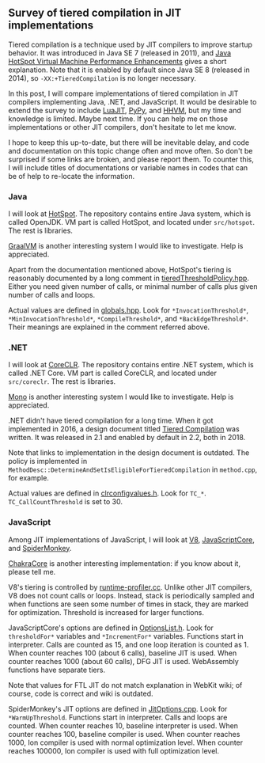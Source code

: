 ## Survey of tiered compilation in JIT implementations

Tiered compilation is a technique used by JIT compilers to improve startup behavior. It was introduced in Java SE 7 (released in 2011), and [Java HotSpot Virtual Machine Performance Enhancements](https://docs.oracle.com/javase/7/docs/technotes/guides/vm/performance-enhancements-7.html#tieredcompilation) gives a short explanation. Note that it is enabled by default since Java SE 8 (released in 2014), so `-XX:+TieredCompilation` is no longer necessary.

In this post, I will compare implementations of tiered compilation in JIT compilers implementing Java, .NET, and JavaScript. It would be desirable to extend the survey to include [LuaJIT](http://luajit.org/), [PyPy](http://pypy.org/), and [HHVM](https://hhvm.com/), but my time and knowledge is limited. Maybe next time. If you can help me on those implementations or other JIT compilers, don't hesitate to let me know.

I hope to keep this up-to-date, but there will be inevitable delay, and code and documentation on this topic change often and move often. So don't be surprised if some links are broken, and please report them. To counter this, I will include titles of documentations or variable names in codes that can be of help to re-locate the information.

### Java

I will look at [HotSpot](https://github.com/openjdk/jdk). The repository contains entire Java system, which is called OpenJDK. VM part is called HotSpot, and located under `src/hotspot`. The rest is libraries.

[GraalVM](https://www.graalvm.org/) is another interesting system I would like to investigate. Help is appreciated.

Apart from the documentation mentioned above, HotSpot's tiering is reasonably documented by a long comment in [tieredThresholdPolicy.hpp](https://github.com/openjdk/jdk/blob/master/src/hotspot/share/compiler/tieredThresholdPolicy.hpp). Either you need given number of calls, or minimal number of calls plus given number of calls and loops.

Actual values are defined in [globals.hpp](https://github.com/openjdk/jdk/blob/master/src/hotspot/share/runtime/globals.hpp). Look for `*InvocationThreshold*`, `*MinInvocationThreshold*`, `*CompileThreshold*`, and `*BackEdgeThreshold*`. Their meanings are explained in the comment referred above.

### .NET

I will look at [CoreCLR](https://github.com/dotnet/runtime). The repository contains entire .NET system, which is called .NET Core. VM part is called CoreCLR, and located under `src/coreclr`. The rest is libraries.

[Mono](https://www.mono-project.com/) is another interesting system I would like to investigate. Help is appreciated.

.NET didn't have tiered compilation for a long time. When it got implemented in 2016, a design document titled [Tiered Compilation](https://github.com/dotnet/runtime/blob/master/docs/design/features/tiered-compilation.md) was written. It was released in 2.1 and enabled by default in 2.2, both in 2018.

Note that links to implementation in the design document is outdated. The policy is implemented in `MethodDesc::DetermineAndSetIsEligibleForTieredCompilation` in `method.cpp`, for example. 

Actual values are defined in [clrconfigvalues.h](https://github.com/dotnet/runtime/blob/master/src/coreclr/src/inc/clrconfigvalues.h). Look for `TC_*`. `TC_CallCountThreshold` is set to 30.

### JavaScript

Among JIT implementations of JavaScript, I will look at [V8](https://v8.dev/), [JavaScriptCore](https://trac.webkit.org/wiki/JavaScriptCore), and [SpiderMonkey](https://developer.mozilla.org/en-US/docs/Mozilla/Projects/SpiderMonkey).

[ChakraCore](https://github.com/microsoft/ChakraCore) is another interesting implementation: if you know about it, please tell me.

V8's tiering is controlled by [runtime-profiler.cc](https://github.com/v8/v8/blob/master/src/execution/runtime-profiler.cc). Unlike other JIT compilers, V8 does not count calls or loops. Instead, stack is periodically sampled and when functions are seen some number of times in stack, they are marked for optimization. Threshold is increased for larger functions.

JavaScriptCore's options are defined in [OptionsList.h](https://github.com/WebKit/webkit/blob/master/Source/JavaScriptCore/runtime/OptionsList.h). Look for `thresholdFor*` variables and `*IncrementFor*` variables. Functions start in interpreter. Calls are counted as 15, and one loop iteration is counted as 1. When counter reaches 100 (about 6 calls), baseline JIT is used. When counter reaches 1000 (about 60 calls), DFG JIT is used. WebAssembly functions have separate tiers.

Note that values for FTL JIT do not match explanation in WebKit wiki; of course, code is correct and wiki is outdated.

SpiderMonkey's JIT options are defined in [JitOptions.cpp](https://github.com/mozilla/gecko-dev/blob/master/js/src/jit/JitOptions.cpp). Look for `*WarmUpThreshold`. Functions start in interpreter. Calls and loops are counted. When counter reaches 10, baseline interpreter is used. When counter reaches 100, baseline compiler is used. When counter reaches 1000, Ion compiler is used with normal optimization level. When counter reaches 100000, Ion compiler is used with full optimization level.
